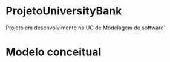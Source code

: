 # ProjetoUniversityBank
Projeto em desenvolvimento na UC de Modelagem de software

 # Modelo conceitual
 
